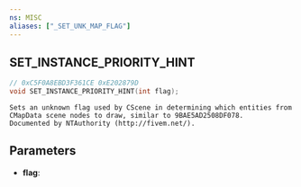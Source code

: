 ```yaml
---
ns: MISC
aliases: ["_SET_UNK_MAP_FLAG"]
---
```

## SET_INSTANCE_PRIORITY_HINT

```c
// 0xC5F0A8EBD3F361CE 0xE202879D
void SET_INSTANCE_PRIORITY_HINT(int flag);
```

```
Sets an unknown flag used by CScene in determining which entities from CMapData scene nodes to draw, similar to 9BAE5AD2508DF078.  
Documented by NTAuthority (http://fivem.net/).  
```

## Parameters
* **flag**: 

